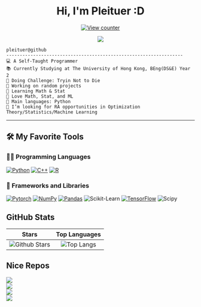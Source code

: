 <!-- Template from Vishal Maurya - https://github.com/durgeshsamariya/awesome-github-profile-readme-templates/edit/master/templates/I-am-vishalmaurya.md -->

<!-- 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 -->

<h1 align='center'>
  Hi, I'm Pleituer :D
</h1>

  <p align="center"><a href="#"><img alt="View counter" src="https://komarev.com/ghpvc/?username=pleituer&style=for-the-badge&label=Viewer+Count"></a></p>

<!-- Typing SVG by DenverCoder1 - https://github.com/DenverCoder1/readme-typing-svg -->
<p align="center">
  <a href="https://github.com/DenverCoder1/readme-typing-svg"><img src="https://readme-typing-svg.herokuapp.com?lines=Computer+Science+Student;HKU+Student;Slacker;Likes+AI+and+Machiner+Learning;Focusing+on+Deep+learning;Always+learning+new+things;Always+re-inventing+the+wheel&center=true&width=380&height=45"></a>
</p>

```
pleituer@github
------------------------------------------------------------------
💻 A Self-Taught Programmer
📚 Currently Studying at The University of Hong Kong, BEng(DS&E) Year 2
📝 Doing Challenge: Tryin Not to Die
🔭 Working on random projects
🌱 Learning Math & Stat
💖 Love Math, Stat, and ML
🌟 Main languages: Python
🤔 I’m looking for RA opportunities in Optimization Theory/Statistics/Machine Learning
```

<hr>

## 🛠️ My Favorite Tools

### 👨‍💻 Programming Languages

<p>
  <a href="https://github.com/search?q=user%3Apleituer+is%3Arepo+language%3Apython"><img alt="Python" src="https://img.shields.io/badge/-Python-black?logo=Python&style=dev"></a>
  <a href="https://github.com/search?q=user%3Apleituer+is%3Arepo+language%3Acpp"><img alt="C++" src="https://img.shields.io/badge/-c++-black?logo=c%2B%2B&style=dev"></a>
  <a href="https://github.com/search?q=user%3Apleituer+is%3Arepo+language%3Acpp"><img alt="R" src="https://img.shields.io/badge/-r-black?logo=r&style=de"></a>
</p>

### 🧰 Frameworks and Libraries

<p>
    <a href="#"><img alt="Pytorch" src="https://img.shields.io/badge/-pytorch-black?logo=pytorch&style=dev"></a>
    <a href="#"><img alt="NumPy" src="https://img.shields.io/badge/-numpy-black?logo=numpy&style=dev"></a>
    <a href="#"><img alt="Pandas" src="https://img.shields.io/badge/-pandas-black?logo=pandas&style=dev"></a>
    <a hred="#"><img alt="Scikit-Learn" src="https://img.shields.io/badge/-sklearn-black?logo=scikitlearn&style=dev"></a>
    <a href="#"><img alt="TensorFlow" src="https://img.shields.io/badge/-tensorflow-black?logo=tensorflow&style=dev"></a>
    <a hred="#"><img alt="Scipy" src="https://img.shields.io/badge/-scipy-black?logo=scipy&style=dev"></a>
</p>

## GitHub Stats

| Stars | Top Languages |      
|:----------:|:---------:|
| ![Github Stars](https://github-readme-stats.vercel.app/api?username=pleituer&show_icons=true&locale=en&count_private=true&hide_rank=true&custom_title=My%20GitHub%20Stats&disable_animations=true&theme=algolia) | ![Top Langs](https://github-readme-stats.vercel.app/api/top-langs/?username=pleituer&langs_count=8&theme=algolia&layout=compact) |

## Nice Repos

<p>
  <a href="https://github.com/pleituer/neuralNet"><img src="https://github-readme-stats.vercel.app/api/pin/?username=pleituer&repo=neuralNet&theme=algolia"/></a><br>
  <a href="https://github.com/pleituer/COMP3314-Asm3"><img src="https://github-readme-stats.vercel.app/api/pin/?username=pleituer&repo=COMP3314-Asm3&theme=algolia"/></a><br>
  <a href="https://github.com/pleituer/Tic-Tac-Toe-AI"><img src="https://github-readme-stats.vercel.app/api/pin/?username=pleituer&repo=Tic-Tac-Toe-AI&theme=algolia"/></a><br>
  <a href="https://github.com/pleituer/Calculus-Cheat-Sheet"><img src="https://github-readme-stats.vercel.app/api/pin/?username=pleituer&repo=Calculus-Cheat-Sheet&theme=algolia"/></a><br>
</p>
  
<!--
**pleituer/pleituer** is a ✨ _special_ ✨ repository because its `README.md` (this file) appears on your GitHub profile.

Here are some ideas to get you started:

- 🔭 I’m currently working on ...
- 🌱 I’m currently learning ...
- 👯 I’m looking to collaborate on ...
- 🤔 I’m looking for help with ...
- 💬 Ask me about ...
- 📫 How to reach me: ...
- 😄 Pronouns: ...
- ⚡ Fun fact: ...
-->

